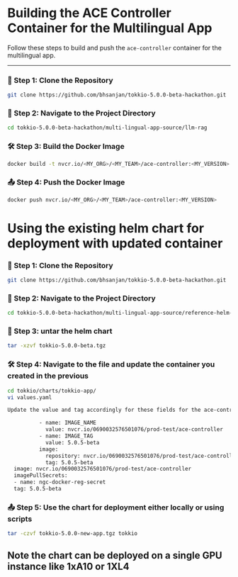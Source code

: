# Building the ACE Controller Container for the Multilingual App

Follow these steps to build and push the `ace-controller` container for the multilingual app.

---

### 🚀 Step 1: Clone the Repository

```bash
git clone https://github.com/bhsanjan/tokkio-5.0.0-beta-hackathon.git
```

### 📂 Step 2: Navigate to the Project Directory
```bash
cd tokkio-5.0.0-beta-hackathon/multi-lingual-app-source/llm-rag
```

### 🛠️ Step 3: Build the Docker Image
```bash
docker build -t nvcr.io/<MY_ORG>/<MY_TEAM>/ace-controller:<MY_VERSION> .
```

### 📤 Step 4: Push the Docker Image
```bash
docker push nvcr.io/<MY_ORG>/<MY_TEAM>/ace-controller:<MY_VERSION>

```

# Using the existing helm chart for deployment with updated container

### 🚀 Step 1: Clone the Repository
```bash
git clone https://github.com/bhsanjan/tokkio-5.0.0-beta-hackathon.git
```

### 📂 Step 2: Navigate to the Project Directory
```bash
cd tokkio-5.0.0-beta-hackathon/multi-lingual-app-source/reference-helm-chart
```

### 📂 Step 3: untar the helm chart
```bash
tar -xzvf tokkio-5.0.0-beta.tgz
```

### 🛠️ Step 4: Navigate to the file and update the container you created in the previous
```bash
cd tokkio/charts/tokkio-app/
vi values.yaml

Update the value and tag accordingly for these fields for the ace-controller spec

          - name: IMAGE_NAME
            value: nvcr.io/0690032576501076/prod-test/ace-controller
          - name: IMAGE_TAG
            value: 5.0.5-beta
          image:
            repository: nvcr.io/0690032576501076/prod-test/ace-controller
            tag: 5.0.5-beta
  image: nvcr.io/0690032576501076/prod-test/ace-controller
  imagePullSecrets:
  - name: ngc-docker-reg-secret
  tag: 5.0.5-beta
```

### 📤 Step 5: Use the chart for deployment either locally or using scripts
```bash
tar -czvf tokkio-5.0.0-new-app.tgz tokkio
```

## Note the chart can be deployed on a single GPU instance like 1xA10 or 1XL4